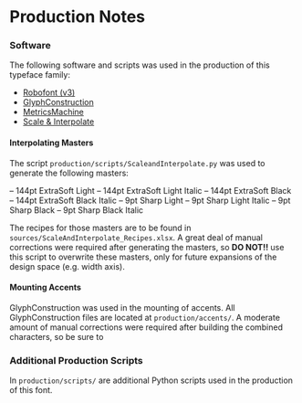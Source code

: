 # Production Notes

### Software

The following software and scripts was used in the production of this typeface family:
* [Robofont (v3)](https://robofont.com/)
* [GlyphConstruction](https://github.com/typemytype/GlyphConstruction)
* [MetricsMachine](https://extensionstore.robofont.com/extensions/metricsMachine/)
* [Scale & Interpolate](https://github.com/undercasetype/Fraunces/blob/master/production/scripts/ScaleAndInterpolate.py)

#### Interpolating Masters

The script `production/scripts/ScaleandInterpolate.py` was used to generate the following masters:

– 144pt ExtraSoft Light
– 144pt ExtraSoft Light Italic
– 144pt ExtraSoft Black
– 144pt ExtraSoft Black Italic
– 9pt Sharp Light
– 9pt Sharp Light Italic
– 9pt Sharp Black
– 9pt Sharp Black Italic

The recipes for those masters are to be found in `sources/ScaleAndInterpolate_Recipes.xlsx`. A great deal of manual corrections were required after generating the masters, so **DO NOT!!** use this script to overwrite these masters, only for future expansions of the design space (e.g. width axis).

#### Mounting Accents

GlyphConstruction was used in the mounting of accents. All GlyphConstruction files are located at `production/accents/`. A moderate amount of manual corrections were required after building the combined characters, so be sure to 

### Additional Production Scripts

In 	`production/scripts/` are additional Python scripts used in the production of this font. 